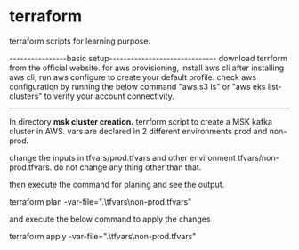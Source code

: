 # terraform
terraform scripts for learning purpose. 

----------------basic setup------------------------------
download terrform from the official website. 
for aws provisioning, install aws cli 
after installing aws cli, run aws configure to create your default profile. 
check aws configuration by running the below command "aws s3 ls" or "aws eks list-clusters" to verify your account connectivity. 

----------------------------------------------------------




In directory <b>msk cluster creation.</b>
terrform script to create a MSK kafka cluster in AWS. 
vars are declared in 2 different environments prod and non-prod. 

change the inputs in tfvars/prod.tfvars and other environment tfvars/non-prod.tfvars. 
do not change any thing other than that. 

then execute the command for planing and see the output. 

terraform plan -var-file=".\tfvars\non-prod.tfvars"

and execute the below command to apply the changes 

terraform apply -var-file=".\tfvars\non-prod.tfvars"
